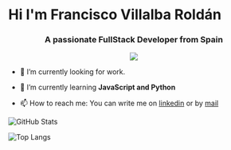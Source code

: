 <h1>Hi I'm Francisco Villalba Roldán</h1>
<h3 align="center">A passionate FullStack Developer from Spain</h3>

<div align="center">
  <a href="https://u8views.com/github/franvr13"><img src="https://u8views.com/api/v1/github/profiles/166473779/views/day-week-month-total-count.svg"></a>
</div>

- 🔭 I’m currently looking for work.

- 🌱 I’m currently learning **JavaScript and Python**

- 📫 How to reach me: You can write me on [linkedin](https://www.linkedin.com/in/franciscovillalbaroldán/) or by [mail](mailto:f13villalbaroldan@gmail.com)

![GitHub Stats](https://github-readme-stats.vercel.app/api?username=Franvr13&show_icons=true&theme=radical)

![Top Langs](https://github-readme-stats.vercel.app/api/top-langs/?username=Jasusmet&layout=compact&theme=radical)
